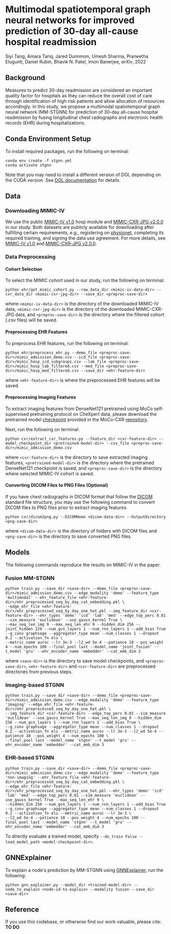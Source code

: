 # Multimodal spatiotemporal graph neural networks for improved prediction of 30-day all-cause hospital readmission

Siyi Tang, Amara Tariq, Jared Dunnmon, Umesh Sharma, Praneetha Elugunti, Daniel Rubin, Bhavik N. Patel, Imon Banerjee, *arXiv*, 2022

## Background
Measures to predict 30-day readmission are considered an important quality factor for hospitals as they can reduce the overall cost of care through identification of high risk patients and allow allocation of resources accordingly. In this study, we propose a multimodal spatiotemporal graph neural network (MM-STGNN) for prediction of 30-day all-cause hospital readmission by fusing longitudinal chest radiographs and electronic health records (EHR) during hospitalizations.

## Conda Environment Setup
To install required packages, run the following on terminal:

    conda env create -f stgnn.yml
    conda activate stgnn
Note that you may need to install a different version of DGL depending on the CUDA version. See [DGL documentation](https://www.dgl.ai/pages/start.html) for details.

## Data
### Downloading MIMIC-IV
We use the public [MIMIC-IV v1.0](https://physionet.org/content/mimiciv/1.0/) *hosp* module and [MIMIC-CXR-JPG v2.0.0](https://physionet.org/content/mimic-cxr-jpg/2.0.0/) in our study. Both datasets are publicly available for downloading after fulfilling certain requirements, e.g., registering on [physionet](https://physionet.org/), completing its required training, and signing the data use agreement. For more details, see [MIMIC-IV v1.0](https://physionet.org/content/mimiciv/1.0/) and [MIMIC-CXR-JPG v2.0.0](https://physionet.org/content/mimic-cxr-jpg/2.0.0/).


### Data Preprocessing
#### Cohort Selection
To select the MIMIC cohort used in our study, run the following on terminal:
```
python ehr/get_mimic_cohort.py --raw_data_dir <mimic-iv-data-dir> --cxr_data_dir <mimic-cxr-jpg-dir> --save_dir <preproc-save-dir>
```
where `<mimic-iv-data-dir>` is the directory of the downloaded MIMIC-IV data, `<mimic-cxr-jpg-dir>` is the directory of the downloaded MIMIC-CXR-JPG data, and `<preproc-save-dir>` is the directory where the filtered cohort (.csv files) will be saved.

#### Preprocessing EHR Features
To preprocess EHR features, run the following on terminal:
```
python ehr/preprocess_ehr.py --demo_file <preproc-save-dir>/mimic_admission_demo.csv --icd_file <preproc-save-dir>/mimic_hosp_icd_subgroups.csv --lab_file <preproc-save-dir>/mimic_hosp_lab_filtered.csv --med_file <preproc-save-dir>/mimic_hosp_med_filtered.csv --save_dir <ehr-feature-dir>
```
where `<ehr-feature-dir>` is where the preprocessed EHR features will be saved. 

#### Preprocessing Imaging Features
To extract imaging features from DenseNet121 pretrained using MoCo self-supervised pretraining protocol on CheXpert data, please download the pretrained model [checkpoint](https://storage.googleapis.com/moco-cxr/d1w-00001.pth.tar) provided in the MoCo-CXR [repository](https://github.com/stanfordmlgroup/MoCo-CXR).

Next, run the following on terminal:
```
python cxr/extract_cxr_features.py --feature_dir <cxr-feature-dir> --model_checkpoint_dir <pretrained-model-dir> --csv_file <preproc-save-dir>/mimic_admission_demo.csv
```
where `<cxr-feature-dir>` is the directory to save extracted imaging features, `<pretrained-model-dir>` is the directory where the pretrained DenseNet121 checkpoint is saved, and `<preproc-save-dir>` is the directory where selected MIMIC-IV cohort is saved.

#### Converting DICOM Files to PNG Files (Optional)
If you have chest radiographs in DICOM format that follow the [DICOM](https://www.dicomstandard.org/) standard file structure, you may use the following command to convert DICOM files to PNG files prior to extract imaging features:
```
python cxr/dicom2png.py --DICOMHome <dicom-data-dir> --OutputDirectory <png-save-dir>
```
where `<dicom-data-dir>` is the directory of folders with DICOM files and `<png-save-dir>` is the directory to save converted PNG files.


## Models
The following commands reproduce the results on MIMIC-IV in the paper.

### Fusion MM-STGNN

    python train.py --save_dir <save-dir> --demo_file <preproc-save-dir>/mimic_admission_demo.csv --edge_modality 'demo' --feature_type 'multimodal' --ehr_feature_file <ehr-feature-dir>/ehr_preprocessed_seq_by_day_cat_embedding.pkl \
    --edge_ehr_file <ehr-feature-dir>/ehr_preprocessed_seq_by_day_one_hot.pkl --img_feature_dir <cxr-feature-dir> --ehr_types 'demo' 'icd' 'lab' 'med' --edge_top_perc 0.01 --sim_measure 'euclidean' --use_gauss_kernel True \
    --max_seq_len_img 9 --max_seq_len_ehr 9 --hidden_dim 256 --joint_hidden 128 --num_gcn_layers 1 --num_rnn_layers 1 --add_bias True --g_conv graphsage --aggregator_type mean --num_classes 1 --dropout 0.2 --activation_fn elu \
    --metric_name auroc --lr 3e-3 --l2_wd 5e-4 --patience 10 --pos_weight 4 --num_epochs 100 --final_pool last --model_name 'joint_fusion' --t_model 'gru' --ehr_encoder_name 'embedder' --cat_emb_dim 3
where `<save-dir>` is the directory to save model checkpoints, and `<preproc-save-dir>`, `<ehr-feature-dir>` and `<cxr-feature-dir>` are preprocessed directories from previous steps.

### Imaging-based STGNN

    python train.py --save_dir <save-dir> --demo_file <preproc-save-dir>/mimic_admission_demo.csv --edge_modality 'demo' --feature_type 'imaging' --edge_ehr_file <ehr-feature-dir>/ehr_preprocessed_seq_by_day_one_hot.pkl \
    --img_feature_dir <cxr-feature-dir> --edge_top_perc 0.01 --sim_measure 'euclidean' --use_gauss_kernel True --max_seq_len_img 9 --hidden_dim 256 --num_gcn_layers 1 --num_rnn_layers 1 --add_bias True \
    --g_conv graphsage --aggregator_type mean --num_classes 1 --dropout 0.2 --activation_fn elu --metric_name auroc --lr 3e-3 --l2_wd 5e-4 --patience 10 --pos_weight 4 --num_epochs 100 \
    --final_pool last --model_name 'stgnn' --t_model 'gru' --ehr_encoder_name 'embedder' --cat_emb_dim 3

### EHR-based STGNN

    python train.py --save_dir <save-dir> --demo_file <preproc-save-dir>/mimic_admission_demo.csv --edge_modality 'demo' --feature_type 'non-imaging' --ehr_feature_file <ehr-feature-dir>/ehr_preprocessed_seq_by_day_cat_embedding.pkl \
    --edge_ehr_file <ehr-feature-dir>/ehr_preprocessed_seq_by_day_one_hot.pkl --ehr_types 'demo' 'icd' 'lab' 'med' --edge_top_perc 0.01 --sim_measure 'euclidean' --use_gauss_kernel True --max_seq_len_ehr 9 \
    --hidden_dim 256 --num_gcn_layers 1 --num_rnn_layers 1 --add_bias True --g_conv graphsage --aggregator_type mean --num_classes 1 --dropout 0.2 --activation_fn elu --metric_name auroc --lr 3e-3 \
    --l2_wd 5e-4 --patience 10 --pos_weight 4 --num_epochs 100 --final_pool last --model_name 'stgnn' --t_model 'gru' --ehr_encoder_name 'embedder' --cat_emb_dim 3

To directly evaluate a trained model, specify `--do_train False --load_model_path <model-checkpoint-dir>`.

## GNNExplainer
To explain a node's prediction by MM-STGNN using [GNNExplainer](https://arxiv.org/pdf/1903.03894.pdf), run the following:
```
python gnn_explainer.py --model_dir <trained-model-dir> --node_to_explain <node-id-to-explain> --modality fusion --save_dir <save-dir>
```

## Reference
If you use this codebase, or otherwise find our work valuable, please cite:
**TO DO**
